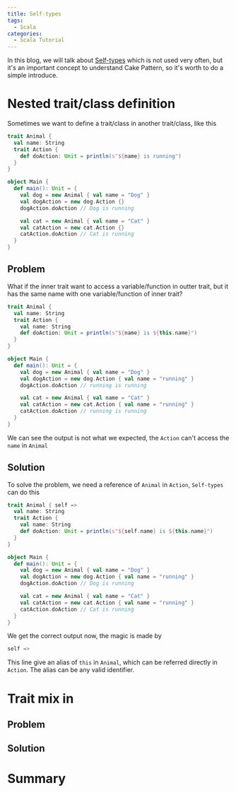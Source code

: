 ```yaml
---
title: Self-types
tags:
  - Scala
categories:
  - Scala Tutorial
---
```


In this blog, we will talk about [Self-types](https://docs.scala-lang.org/tour/self-types.html) which is not used very often,
but it's an important concept to understand Cake Pattern, so it's worth to do a simple introduce.

# Nested trait/class definition

Sometimes we want to define a trait/class in another trait/class, like this

```scala
trait Animal {
  val name: String
  trait Action {
    def doAction: Unit = println(s"${name} is running")
  }
}

object Main {
  def main(): Unit = {
    val dog = new Animal { val name = "Dog" }
    val dogAction = new dog.Action {}
    dogAction.doAction // Dog is running

    val cat = new Animal { val name = "Cat" }
    val catAction = new cat.Action {}
    catAction.doAction // Cat is running
  }
}
```

## Problem

What if the inner trait want to access a variable/function in outter trait,
but it has the same name with one variable/function of inner trait?

```scala
trait Animal {
  val name: String
  trait Action {
    val name: String
    def doAction: Unit = println(s"${name} is ${this.name}")
  }
}

object Main {
  def main(): Unit = {
    val dog = new Animal { val name = "Dog" }
    val dogAction = new dog.Action { val name = "running" }
    dogAction.doAction // running is running

    val cat = new Animal { val name = "Cat" }
    val catAction = new cat.Action { val name = "running" }
    catAction.doAction // running is running
  }
}
```

We can see the output is not what we expected, the `Action` can't access the `name` in `Animal`

## Solution

To solve the problem, we need a reference of `Animal` in `Action`, `Self-types` can do this

```scala
trait Animal { self =>
  val name: String
  trait Action {
    val name: String
    def doAction: Unit = println(s"${self.name} is ${this.name}")
  }
}

object Main {
  def main(): Unit = {
    val dog = new Animal { val name = "Dog" }
    val dogAction = new dog.Action { val name = "running" }
    dogAction.doAction // Dog is running

    val cat = new Animal { val name = "Cat" }
    val catAction = new cat.Action { val name = "running" }
    catAction.doAction // Cat is running
  }
}
```

We get the correct output now, the magic is made by

```scala
self =>
```

This line give an alias of `this` in `Animal`, which can be referred directly in `Action`. The alias can be any valid identifier.

# Trait mix in

## Problem

## Solution

# Summary
